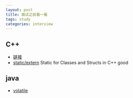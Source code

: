 ```yaml
---
layout: post
title: 面试之前看一看
tags: study
categories: interview
---
```


## C++
- [链接][链接]
- [static/extern][static/extern] Static for Classes and Structs in C++ good

## java
- [volatile][volatile]




[链接]:https://www.youtube.com/watch?v=H4s55GgAg0I&list=PLlrATfBNZ98dudnM48yfGUldqGD0S4FFb&index=7
[static/extern]:https://www.youtube.com/watch?v=f3FVU-iwNuA&list=PLlrATfBNZ98dudnM48yfGUldqGD0S4FFb&index=21
[volatile]:https://www.bilibili.com/video/av65327925/?p=8
